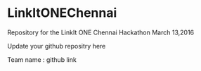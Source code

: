 # LinkItONEChennai
Repository for the LinkIt ONE Chennai Hackathon March 13,2016


Update your github repositry here

Team name :  github link  
